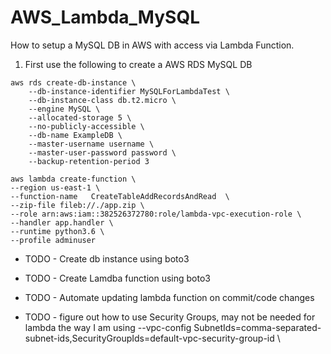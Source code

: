 # AWS_Lambda_MySQL
How to setup a MySQL DB in AWS with access via Lambda Function.


1) First use the following to create a AWS RDS MySQL DB
```
aws rds create-db-instance \
    --db-instance-identifier MySQLForLambdaTest \
    --db-instance-class db.t2.micro \
    --engine MySQL \
    --allocated-storage 5 \
    --no-publicly-accessible \
    --db-name ExampleDB \
    --master-username username \
    --master-user-password password \
    --backup-retention-period 3 
```


```
aws lambda create-function \
--region us-east-1 \
--function-name   CreateTableAddRecordsAndRead  \
--zip-file fileb://./app.zip \
--role arn:aws:iam::382526372780:role/lambda-vpc-execution-role \
--handler app.handler \
--runtime python3.6 \
--profile adminuser
```

- TODO - Create db instance using boto3
- TODO - Create Lamdba function using boto3
- TODO - Automate updating lambda function on commit/code changes

- TODO - figure out how to use Security Groups, may not be needed for lambda the way I am using
  --vpc-config SubnetIds=comma-separated-subnet-ids,SecurityGroupIds=default-vpc-security-group-id \

